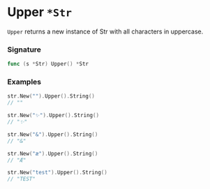 # Upper `*Str`

`Upper` returns a new instance of Str with all characters in uppercase.

### Signature

```go
func (s *Str) Upper() *Str
```

### Examples

```go
str.New("").Upper().String()
// ""

str.New("✨").Upper().String()
// "✨"

str.New("&").Upper().String()
// "&"

str.New("æ").Upper().String()
// "Æ"

str.New("test").Upper().String()
// "TEST"

```
